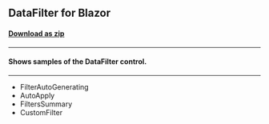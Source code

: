 ## DataFilter for Blazor
#### [Download as zip](https://grapecity.github.io/DownGit/#/home?url=https://github.com/GrapeCity/ComponentOne-Blazor-Samples/tree/master/DataFilter/DataFilterExplorer.Server)
____
#### Shows samples of the DataFilter control.
____

* FilterAutoGenerating
* AutoApply
* FiltersSummary
* CustomFilter


